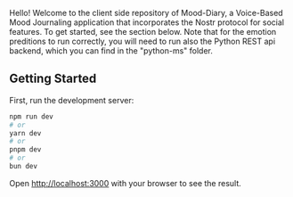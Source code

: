 Hello! Welcome to the client side repository of Mood-Diary, a Voice-Based Mood Journaling application that incorporates the Nostr protocol for social features. To get started, see the section below. Note that for the emotion preditions to run correctly, you will need to run also the Python REST api backend, which you can find in the "python-ms" folder.

## Getting Started

First, run the development server:

```bash
npm run dev
# or
yarn dev
# or
pnpm dev
# or
bun dev
```

Open [http://localhost:3000](http://localhost:3000) with your browser to see the result.

